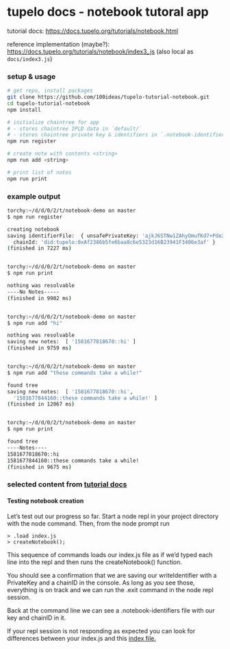 # tupelo docs - notebook tutoral app

tutorial docs: https://docs.tupelo.org/tutorials/notebook.html

reference implementation (maybe?): https://docs.tupelo.org/tutorials/notebook/index3_js (also local as `docs/index3.js`)


### setup & usage

```sh
# get repo, install packages
git clone https://github.com/100ideas/tupelo-tutorial-notebook.git
cd tupelo-tutorial-notebook
npm install

# initialize chaintree for app 
# - stores chaintree IPLD data in `default/`
# - stores chaintree private key & identifiers in `.notebook-identifiers` (.gitignored)
npm run register

# create note with contents <string>
npm run add <string>

# print list of notes
npm run print
```

### example output
```bash
torchy:~/d/d/0/2/t/notebook-demo on master
$ npm run register

creating notebook
saving identifierFile:  { unsafePrivateKey: 'ajkJ6STNw1ZAhyOmufKd7+Pde2NQjCYvw0AaUaWYiMI=',
  chainId: 'did:tupelo:0xAf2386b5fe6baa8c6e5323d16B23941F3406e3af' }
(finished in 7227 ms)


torchy:~/d/d/0/2/t/notebook-demo on master
$ npm run print

nothing was resolvable
----No Notes-----
(finished in 9902 ms)


torchy:~/d/d/0/2/t/notebook-demo on master
$ npm run add "hi"

nothing was resolvable
saving new notes:  [ '1581677818670::hi' ]
(finished in 9759 ms)


torchy:~/d/d/0/2/t/notebook-demo on master
$ npm run add "these commands take a while!"

found tree
saving new notes:  [ '1581677818670::hi',
  '1581677844160::these commands take a while!' ]
(finished in 12067 ms)


torchy:~/d/d/0/2/t/notebook-demo on master
$ npm run print

found tree
----Notes----
1581677818670::hi
1581677844160::these commands take a while!
(finished in 9675 ms)
```


### selected content from [tutorial docs](https://docs.tupelo.org/tutorials/notebook.html)

#### Testing notebook creation

Let’s test out our progress so far. Start a node repl in your project directory with the node command. Then, from the node prompt run

```
> .load index.js
> createNotebook();
```

This sequence of commands loads our index.js file as if we’d typed each line into the repl and then runs the createNotebook() function.

You should see a confirmation that we are saving our writeIdentifier with a PrivateKey and a chainID in the console. As long as you see those, everything is on track and we can run the .exit command in the node repl session.

Back at the command line we can see a .notebook-identifiers file with our key and chainID in it.

If your repl session is not responding as expected you can look for differences between your index.js and this [index file.](https://docs.tupelo.org/tutorials/notebook/index1_js)
